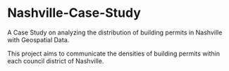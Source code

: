 # Nashville-Case-Study

A Case Study on analyzing the distribution of building permits in Nashville with Geospatial Data.

This project aims to communicate the densities of building permits within each council district of Nashville.
